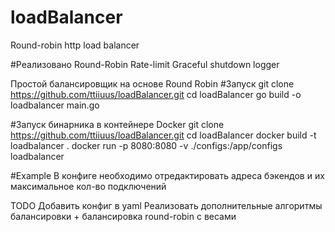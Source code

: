 # loadBalancer
Round-robin http load balancer

#Реализовано
Round-Robin
Rate-limit
Graceful shutdown
logger


Простой балансировщик на основе Round Robin
#Запуск
git clone https://github.com/ttiiuus/loadBalancer.git
cd loadBalancer
go build -o loadbalancer main.go

#Запуск бинарника в контейнере Docker
git clone https://github.com/ttiiuus/loadBalancer.git
cd loadBalancer
docker build -t loadbalancer .
docker run -p 8080:8080 -v ./configs:/app/configs loadbalancer

#Example 
В конфиге необходимо отредактировать адреса бэкендов и их максимальное кол-во подключений

TODO
Добавить конфиг в yaml
Реализовать дополнительные алгоритмы балансировки + балансировка round-robin c весами
